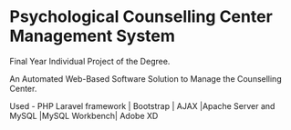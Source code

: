 # Psychological Counselling Center Management System
Final Year Individual Project of the Degree.

An Automated Web-Based Software Solution to Manage the Counselling Center.

Used - PHP Laravel framework | Bootstrap | AJAX |Apache Server and MySQL |MySQL Workbench| Adobe XD


